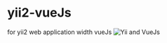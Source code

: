 # yii2-vueJs
for yii2 web application width vueJs 
![Yii and VueJs](https://s3-eu-west-1.amazonaws.com/cdn.pbrd.co/images/IWkqen3b.png?o=1)
